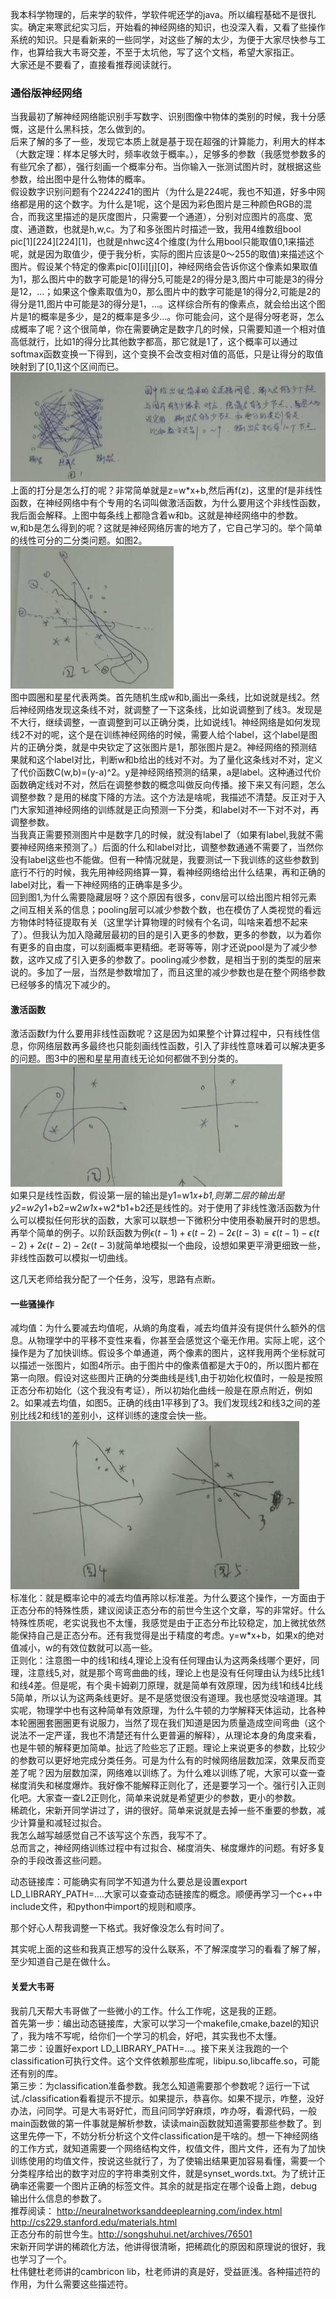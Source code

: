 我本科学物理的，后来学的软件，学软件呢还学的java。所以编程基础不是很扎实。确定来寒武纪实习后，开始看的神经网络的知识，也没深入看，又看了些操作系统的知识。只是看新来的一些同学，对这些了解的太少，为便于大家尽快参与工作，也算给我大韦哥交差，不至于太坑他，写了这个文档，希望大家指正。    
大家还是不要看了，直接看推荐阅读就行。  
### 通俗版神经网络    
当我最初了解神经网络能识别手写数字、识别图像中物体的类别的时候，我十分感慨，这是什么黑科技，怎么做到的。    
后来了解的多了一些，发现它本质上就是基于现在超强的计算能力，利用大的样本（大数定理：样本足够大时，频率收敛于概率。），足够多的参数（我感觉参数多的有些冗余了都），强行刻画一个概率分布。当你输入一张测试图片时，就根据这些参数，给出图中是什么物体的概率。    
假设数字识别问题有个224*224*1的图片（为什么是224呢，我也不知道，好多中网络都是用的这个数字。为什么是1呢，这个是因为彩色图片是三种颜色RGB的混合，而我这里描述的是灰度图片，只需要一个通道），分别对应图片的高度、宽度、通道数，也就是h,w,c。为了和多张图片时描述一致，我用4维数组bool pic[1][224][224][1]，也就是nhwc这4个维度(为什么用bool只能取值0,1来描述呢，就是因为取值少，便于我分析，实际的图片应该是0～255的取值)来描述这个图片。假设某个特定的像素pic[0][i][j][0]，神经网络会告诉你这个像素如果取值为1，那么图片中的数字可能是1的得分5,可能是2的得分是3,图片中可能是3的得分是12，...；如果这个像素取值为0，那么图片中的数字可能是1的得分2,可能是2的得分是11,图片中可能是3的得分是1，...。这样综合所有的像素点，就会给出这个图片是1的概率是多少，是2的概率是多少...。你可能会问，这个是得分呀老哥，怎么成概率了呢？这个很简单，你在需要确定是数字几的时候，只需要知道一个相对值高低就行，比如1的得分比其他数字都高，那它就是1了，这个概率可以通过softmax函数变换一下得到，这个变换不会改变相对值的高低，只是让得分的取值映射到了[0,1]这个区间而已。    
![图1](1.jpg)    
上面的打分是怎么打的呢？非常简单就是z=w*x+b,然后再f(z)，这里的f是非线性函数，在神经网络中有个专用的名词叫做激活函数，为什么要用这个非线性函数，我后面会解释。上图中每条线上都隐含着w和b。这就是神经网络中的参数。    
w,和b是怎么得到的呢？这就是神经网络厉害的地方了，它自己学习的。举个简单的线性可分的二分类问题。如图2。    
![图2](2.jpg)    
图中圆圈和星星代表两类。首先随机生成w和b,画出一条线，比如说就是线2。然后神经网络发现这条线不对，就调整了一下这条线，比如说调整到了线3。发现是不大行，继续调整，一直调整到可以正确分类，比如说线1。神经网络是如何发现线2不对的呢，这个是在训练神经网络的时候，需要人给个label，这个label是图片的正确分类，就是中央钦定了这张图片是1，那张图片是2。神经网络的预测结果就和这个label对比，判断w和b给出的线对不对。为了量化这条线对不对，定义了代价函数C(w,b)=(y-a)^2。y是神经网络预测的结果，a是label。这种通过代价函数确定线对不对，然后在调整参数的概念叫做反向传播。接下来又有问题，怎么调整参数？是用的梯度下降的方法。这个方法是啥呢，我描述不清楚。反正对于入门大家知道神经网络的训练就是正向预测一下分类，和label对不一下对不对，再调整参数。    
当我真正需要预测图片中是数字几的时候，就没有label了（如果有label,我就不需要神经网络来预测了。）后面的什么和label对比，调整参数通通不需要了，当然你没有label这些也不能做。但有一种情况就是，我要测试一下我训练的这些参数到底行不行的时候，我先用神经网络算一算，看神经网络给出什么结果，再和正确的label对比，看一下神经网络的正确率是多少。  
回到图1,为什么需要隐藏层呀？这个原因有很多，conv层可以给出图片相邻元素之间互相关系的信息；pooling层可以减少参数个数，也在模仿了人类视觉的看远方物体时特征提取有关（这里学计算物理的时候有个名词，叫啥来着想不起来了）。但我认为加入隐藏层最初的目的是引入更多的参数，更多的参数，以为着你有更多的自由度，可以刻画概率更精细。老哥等等，刚才还说pool是为了减少参数，这咋又成了引入更多的参数了。pooling减少参数，是相当于别的类型的层来说的。多加了一层，当然是参数增加了，而且这里的减少参数也是在整个网络参数已经够多的情况下减少的。    
#### 激活函数  
激活函数f为什么要用非线性函数呢？这是因为如果整个计算过程中，只有线性信息，你网络层数再多最终也只能刻画线性函数，引入了非线性意味着可以解决更多的问题。图3中的圈和星星用直线无论如何都做不到分类的。    
![图3](3.jpg)  
如果只是线性函数，假设第一层的输出是y1=w1*x+b1,则第二层的输出是y2=w2*y1+b2=w2*w1*x+w2*b1+b2还是线性的。对于使用了非线性激活函数为什么可以模拟任何形状的函数，大家可以联想一下微积分中使用泰勒展开时的思想。再举个简单的例子。以阶跃函数为例$\epsilon(t-1)+\epsilon(t-2)-2\epsilon(t-3)=\epsilon(t-1)-\epsilon(t-2)+2\epsilon(t-2)-2\epsilon(t-3)$就简单地模拟一个曲段，设想如果更平滑更细致一些，非线性函数可以模拟一切曲线。   
  
这几天老师给我分配了一个任务，没写，思路有点断。   
#### 一些骚操作   
减均值：为什么要减去均值呢，从熵的角度看，减去均值并没有提供什么额外的信息。从物理学中的平移不变性来看，你甚至会感觉这个毫无作用。实际上呢，这个操作是为了加快训练。假设多个单通道，两个像素的图片，这样我用两个坐标就可以描述一张图片，如图4所示。由于图片中的像素值都是大于0的，所以图片都在第一向限。假设对这些图片正确的分类曲线是线1,由于初始化权值时，一般是按照正态分布初始化（这个我没有考证），所以初始化曲线一般是在原点附近，例如2。如果减去均值，如图5。正确的线由1平移到了3。我们发现线2和线3之间的差别比线2和线1的差别小，这样训练的速度会快一些。  
![图4](4.jpg)  
标准化：就是概率论中的减去均值再除以标准差。为什么要这个操作，一方面由于正态分布的特殊性质，建议阅读正态分布的前世今生这个文章，写的非常好。什么特殊性质呢，老实说我也不太懂，我感觉是由于正态分布比较稳定，加上微扰依然能保持自己是正态分布。还有我觉得是出于精度的考虑。y=w*x+b，如果x的绝对值减小，w的有效位数就可以高一些。  
正则化：注意图一中的线1和线4,理论上没有任何理由认为这两条线哪个更好，同理，注意线5,对，就是那个弯弯曲曲的线，理论上也是没有任何理由认为线5比线1和线4差。但是呢，有个奥卡姆剃刀原理，就是简单有效原理，因为线1和线4比线5简单，所以认为这两条线更好。是不是感觉很没有道理。我也感觉没啥道理。其实呢，物理学中也有这种简单有效原理，为什么牛顿的力学解释天体运动，比各种本轮圈圈套圈圈更有说服力，当然了现在我们知道是因为质量造成空间弯曲（这个说法不一定严谨，我也不清楚还有什么更普遍的解释），从理论本身的角度来看，也是牛顿的解释更加简单。扯远了险些忘了正题。理论上来说更多的参数，比较少的参数可以更好地完成分类任务。可是为什么有的时候网络层数加深，效果反而变差了呢？因为层数加深，网络难以训练了。为什么难以训练了呢，大家可以查一查梯度消失和梯度爆炸。我好像不能解释正则化了，还是要学习一个。强行引入正则化吧。大家查一查L2正则化，简单来说就是希望更少的参数，更小的参数。  
稀疏化，宋新开同学讲过了，讲的很好。简单来说就是去掉一些不重要的参数，减少计算量和减轻过拟合。  
我怎么越写越感觉自己不该写这个东西，我写不了。  
总而言之，神经网络训练过程中有过拟合、梯度消失、梯度爆炸的问题。有好多复杂的手段改善这些问题。  
  
动态链接库：可能确实有同学不知道为什么要总是设置export LD_LIBRARY_PATH=....大家可以查查动态链接库的概念。顺便再学习一个c++中include文件，和python中import的规则和顺序。    
  
那个好心人帮我调整一下格式。我好像没怎么有时间了。    
  
其实呢上面的这些和我真正想写的没什么联系，不了解深度学习的看看了解了解，至少知道自己是在做什么。    
  
#### 关爱大韦哥  
我前几天帮大韦哥做了一些微小的工作。什么工作呢，这是我的正题。    
首先第一步：编出动态链接库，大家可以学习一个makefile,cmake,bazel的知识了，我为啥不写呢，给你们一个学习的机会，好吧，其实我也不太懂。  
第二步：设置好export LD_LIBRARY_PATH=...。接下来关注我跑的一个classification可执行文件。这个文件依赖那些库呢，libipu.so,libcaffe.so，可能还有别的库。  
第三步：为classification准备参数。我怎么知道需要那个参数呢？运行一下试试./classification看看提示不提示。如果提示，恭喜你。如果不提示，咋整，没好办法，问同学。可是大韦哥好忙，而且问同学好麻烦，咋办呀，看源代码，一般main函数做的第一件事就是解析参数，读读main函数就知道需要那些参数了。到这里先停一下，不妨分析分析这个文件classification是干啥的。想一下神经网络的工作方式，就知道需要一个网络结构文件，权值文件，图片文件，还有为了加快训练使用的均值文件，按说这些就行了，为了使输出结果更加容易看懂，需要一个分类程序给出的数字对应的字符串类别文件，就是synset_words.txt。为了统计正确率还需要一个图片正确的标签文件。其余的就是指定在哪个设备上跑，debug输出什么信息的参数了。  
推荐阅读：
http://neuralnetworksanddeeplearning.com/index.html  
http://cs229.stanford.edu/materials.html  
正态分布的前世今生。http://songshuhui.net/archives/76501  
宋新开同学讲的稀疏化方法，他讲得很清晰，把稀疏化的原因和原理说的很好，我也学习了一个。  
杜伟健杜老师讲的cambricon lib，杜老师讲的真是好，受益匪浅。各种描述符的作用，为什么需要这些描述符。    
  
  
  
  
  
  
  

